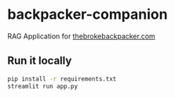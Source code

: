 # backpacker-companion

RAG Application for [thebrokebackpacker.com](https://thebrokebackpacker.com)

## Run it locally

```sh
pip install -r requirements.txt
streamlit run app.py
```
